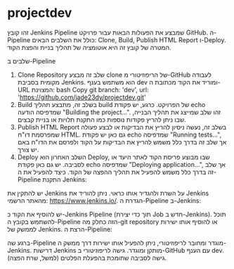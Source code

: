 # projectdev
זהו קובץ Jenkins Pipeline שמבצע את הפעולות הבאות עבור פרויקט GitHub. ה-Pipeline כולל את השלבים הבאים: Clone, Build, Publish HTML Report ו-Deploy. המטרה של קובץ זה היא אוטומציה של תהליך בניית והפצת הקוד.

שלבים ב-Pipeline
1. Clone Repository
שלב זה מבצע clone של הריפוזיטורי מ-GitHub לעבודה מקומית בסביבת Jenkins.
הוא משתמש בענף dev ומוריד את הקוד מכתובת ה-URL המצוינת:
bash
Copy
git branch: 'dev', url: 'https://github.com/jade23dy/projectdev.git'
2. Build
בשלב זה, מתבצע תהליך build של הפרויקט. כרגע, יש פקודת echo שמדפיסה הודעה "Building the project...".
זהו שלב שמייצג את תהליך הבנייה, שבו ניתן להריץ פקודות נוספות כמו התקנת תלויות או בניית קבצים.
3. Publish HTML Report
בשלב זה, נעשה ניסיון להריץ את הבדיקות או לבצע פעולה שמפרסמת דו"ח HTML.
גם כאן יש פקודת echo שמדפיסה "Running tests...", אך שלב זה בדרך כלל משמש להריץ את הבדיקות על הקוד ולפרסם את הדו"ח באם יש צורך.
4. Deploy
השלב האחרון הוא Deploy, שבו מבוצע פריסת הקוד לאתר היעד או לסביבה.
יש גם כאן פקודת echo שמדפיסה "Deploying application...", אך שלב זה בדרך כלל משמש להפעיל את תהליך ההפצה של הקוד.
כיצד להפעיל את ה-Pipeline
התקנת Jenkins:

יש להתקין את Jenkins על השרת ולהגדיר אותו כראוי.
ניתן להוריד את Jenkins מהאתר הרשמי: https://www.jenkins.io/.
הגדרת ה-Pipeline ב-Jenkins:

יש להוסיף את הקוד כ-Jenkins Pipeline (תוך כדי יצירת Job חדש ב-Jenkins).
תוכל להשתמש בקובץ ה-Pipeline הזה כחלק מה-git repository או להוסיף אותו ישירות לממשק של Jenkins.
הרצת ה-Pipeline:

ברגע שה-Pipeline מוגדר ומחובר לריפוזיטורי, ניתן להפעיל אותו ישירות דרך ממשק ה-Jenkins.
דרישות
Jenkins מותקן ומוגדר.
גישה לריפוזיטורי ב-GitHub עם הענף dev.
גישה לסביבה שתומכת בהפעלת הפלטים (למשל, שרת הפצה).

